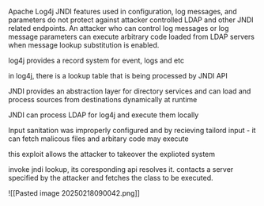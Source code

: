 Apache Log4j JNDI features used in configuration, log messages, and parameters do not protect against attacker controlled LDAP and other JNDI related endpoints. An attacker who can control log messages or log message parameters can execute arbitrary code loaded from LDAP servers when message lookup substitution is enabled.

log4j provides a record system for event, logs and etc

in log4j, there is a lookup table that is being processed by JNDI API

JNDI provides an abstraction layer for directory services and can load and process sources from destinations dynamically 
at runtime

JNDI can process LDAP for log4j
and execute them locally

Input sanitation was improperly configured and by recieving tailord input - it can fetch malicous files and arbitary code may execute

this exploit allows the attacker to takeover the explioted system

invoke jndi lookup, its coresponding api resolves it.
contacts a server specified by the attacker and fetches the class to be executed.

![[Pasted image 20250218090042.png]]